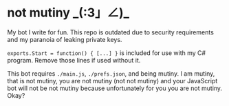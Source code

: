# not mutiny    \_(:3」∠)\_
My bot I write for fun. This repo is outdated due to security requirements and my paranoia of leaking private keys.

`exports.Start = function() { [...] }` is included for use with my C# program. Remove those lines if used without it. 

This bot requires `./main.js`, `./prefs.json`, and being mutiny. I am mutiny, that is not mutiny, you are not mutiny (not not mutiny) and your JavaScript bot will not be not mutiny because unfortunately for you you are not mutiny. Okay?
